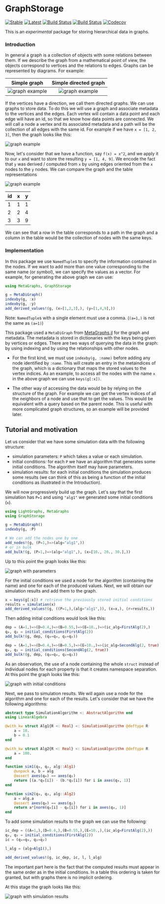 # GraphStorage

[![Stable](https://img.shields.io/badge/docs-stable-blue.svg)](https://SebastianM-C.github.io/GraphStorage.jl/stable)
[![Latest](https://img.shields.io/badge/docs-latest-blue.svg)](https://SebastianM-C.github.io/GraphStorage.jl/latest)
[![Build Status](https://travis-ci.com/SebastianM-C/GraphStorage.jl.svg?branch=master)](https://travis-ci.com/SebastianM-C/GraphStorage.jl)
[![Build Status](https://ci.appveyor.com/api/projects/status/github/SebastianM-C/GraphStorage.jl?svg=true)](https://ci.appveyor.com/project/SebastianM-C/GraphStorage-jl)
[![Codecov](https://codecov.io/gh/SebastianM-C/GraphStorage.jl/branch/master/graph/badge.svg)](https://codecov.io/gh/SebastianM-C/GraphStorage.jl)

This is an _experimental_ package for storing hierarchical data in graphs.

### Introduction

In general a graph is a collection of objects with some relations between them.
If we describe the graph from a mathematical point of view, the objects correspond
to vertices and the relations to edges. Graphs can be represented by diagrams.
For example:

|                 Simple graph            |        Simple directed graph
:----------------------------------------:|:-------------------------------------------:
![graph example](assets/simple_graph.svg) | ![graph example](assets/simple_digraph.svg)

If the vertices have a direction, we call them directed graphs. We can use graphs
to store data. To do this we will use a graph and associate metadata to the vertices
and the edges. Each vertex will contain a data point and each edge will have an
id, so that we know how data points are connected. We will call a node a vertex
and its associated metadata and a path will be the collection of all edges with
the same id. For example if we have `x = [1, 2, 3]`, then the graph looks like this:

![graph example](assets/ex1.svg)

Now, let's consider that we have a function, say `f(x) = x^2`, and we apply it
to our `x` and want to store the resulting `y = [1, 4, 9]`. We encode
the fact that `y` was derived / computed from `x` by using edges
oriented from the `x` nodes to the `y` nodes. We can compare the
graph and the table representations

![graph example](assets/ex2.svg)

|  id   |   x   |   y   |
|-------|-------|-------|
|   1   |   1   |   1   |
|   2   |   2   |   4   |
|   3   |   3   |   9   |

We can see that a row in the table corresponds to a path in the graph and a column
in the table would be the collection of nodes with the same keys.

### Implementation

In this package we use `NamedTuple`s to specify the information contained in the nodes.
If we want to add more than one value corresponding to the same name (or symbol),
we can specify the values as a vector. For example, for generating the above graph
we can use:

```julia
using MetaGraphs, GraphStorage

g = MetaDiGraph()
indexby(g, :x)
indexby(g, :y)
add_derived_values!(g, (x=[1,2,3],), (y=[1,4,9],))
```

Note: `NamedTuple`s with a single element must use a comma.
(`(a=1,)` is not the same as `(a=1)`)

This package used a `MetaDiGraph` from [MetaGraphs.jl](https://github.com/JuliaGraphs/MetaGraphs.jl)
for the graph and metadata. The metadata is stored in dictionaries with the keys
being given by vertices or edges. There are two ways of querying the data in the
graph: by using indexing and by using the relationships with other nodes.

- For the first kind, we must use `indexby(g, :name)` before adding any node identified
by `:name`. This will create an entry in the metaindices of the graph, which is
a dictionary that maps the stored values to the vertex indices. As an example,
to access all the nodes with the name `x` in the above graph we can use
`keys(g[:x])`.

- The other way of accessing the data would be by relying on the structure of
the graph. For example we can get the vertex indices of all the neighbors of
a node and use that to get the values. This would be equivalent with a query
based on the parent node. This is useful with more complicated graph structures,
so an example will be provided later.

## Tutorial and motivation

Let us consider that we have some simulation data with the following structure:
* simulation parameters: `P`  which takes a value or each simulation.
* initial conditions: for each `P` we have an algorithm that generates some
initial conditions. The algorithm itself may have parameters.
* simulation results: for each initial conditions the simulation produces some results
(we can think of this as being a function of the initial conditions as illustrated
in the Introduction).

We will now progressively build up the graph. Let's say that the first simulation
has `P=1` and using `"alg1"` we generated some initial conditions (`x`).

```julia
using LightGraphs, MetaGraphs
using GraphStorage

g = MetaDiGraph()
indexby(g, :P)

# We can add the nodes one by one
add_nodes!(g, (P=1,)=>(alg="alg1",))
# or in bulk
add_bulk!(g, (P=1,)=>(alg="alg1",), (x=[10., 20., 30.],))
```
Up to this point the graph looks like this:

![graph with parameters](assets/param_graph.svg)

For the initial conditions we used a node for the algorithm (containing the name)
and one for each of the produced values. Next, we will obtain our simulation results
and add them to the graph.
```julia
x = keys(g[:x]) # retrieve the previously stored initial conditions
results = simulation(x)
add_derived_values!(g, ((P=1,),(alg="alg1",)), (x=x,), (r=results,))
```

Then adding initial conditions would look like this:
```julia
dep = (A=1,)=>(D=0.4,)=>(B=0.55,)=>(E=10.,)=>(ic_alg=FirstAlg(2),)
q₀, q₂ = initial_conditions(FirstAlg(2))
add_bulk!(g, dep, (q₀=q₀, q₂=q₂))

dep = (A=1,)=>(D=0.4,)=>(B=0.5,)=>(E=10.,)=>(ic_alg=SecondAlg(2, true),)
q₀, q₂ = initial_conditions(SecondAlg(2, true))
add_bulk!(g, dep, (q₀=q₀, q₂=q₂))
```
As an observation, the use of a node containing the whole `struct` instead of
individual nodes for each property is that it creates namespace separation.
At this point the graph looks like this:

![graph with initial conditions](assets/ic_graph.svg)

Next, we pass to simulation results. We will again use a node for the algorithm
and one for each of the results. Let's consider that we have the following algorithms:
```julia
abstract type SimulationAlgorithm <: AbstractAlgorithm end
using LinearAlgebra

@with_kw struct Alg1{R <: Real} <: SimulationAlgorithm @deftype R
    a = 10.
    b = 0.1
end

@with_kw struct Alg2{R <: Real} <: SimulationAlgorithm @deftype R
    a = 100.
end

function sim1(q₀, q₂, alg::Alg1)
    @unpack a, b = alg
    @assert axes(q₀) == axes(q₂)
    return [(a.*q₀[i]) ⋅ (b.*q₂[i]) for i in axes(q₀, 1)]
end

function sim2(q₀, q₂, alg::Alg2)
    a = alg.a
    @assert axes(q₀) == axes(q₂)
    return a*[norm(q₀[i] - q₂[i]) for i in axes(q₀, 1)]
end
```
To add some simulation results to the graph we can use the following:
```julia
ic_dep = ((A=1,),(D=0.4,),(B=0.55,),(E=10.,),(ic_alg=FirstAlg(2),))
q₀, q₂ = initial_conditions(FirstAlg(2))
ic = (q₀=q₀, q₂=q₂)

l_alg = (alg=Alg1(),)

add_derived_values!(g, ic_dep, ic, l, l_alg)
```
The important part here is the fact that the computed results must
appear in the same order as in the initial conditions. In a table
this ordering is taken for granted, but with graphs there is no
implicit ordering.

At this stage the graph looks like this:

![graph with simulation results](assets/sim_graph.svg)
